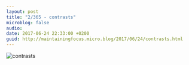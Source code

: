 ```yaml
---
layout: post
title: "2/365 - contrasts"
microblog: false
audio: 
date: 2017-06-24 22:33:00 +0200
guid: http://maintainingfocus.micro.blog/2017/06/24/contrasts.html
---
```

<div class="kg-card-markdown"><p><img src="/wp-content/uploads/2018/04/2-365---contrasts-1024x1024.jpg" alt="contrasts"></p>
</div>

